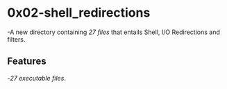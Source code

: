 # 0x02-shell_redirections

-A new directory containing *27 files* that entails Shell, I/O Redirections and filters. 

## Features

-*27 executable files*.
